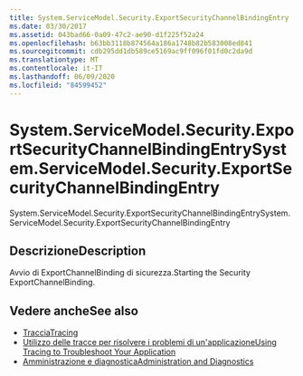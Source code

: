 ```yaml
---
title: System.ServiceModel.Security.ExportSecurityChannelBindingEntry
ms.date: 03/30/2017
ms.assetid: 043bad66-0a09-47c2-ae90-d1f225f52a24
ms.openlocfilehash: b63bb3118b874564a186a1748b82b583008ed841
ms.sourcegitcommit: cdb295dd1db589ce5169ac9ff096f01fd0c2da9d
ms.translationtype: MT
ms.contentlocale: it-IT
ms.lasthandoff: 06/09/2020
ms.locfileid: "84599452"
---
```

# <a name="systemservicemodelsecurityexportsecuritychannelbindingentry"></a><span data-ttu-id="ed620-102">System.ServiceModel.Security.ExportSecurityChannelBindingEntry</span><span class="sxs-lookup"><span data-stu-id="ed620-102">System.ServiceModel.Security.ExportSecurityChannelBindingEntry</span></span>
<span data-ttu-id="ed620-103">System.ServiceModel.Security.ExportSecurityChannelBindingEntry</span><span class="sxs-lookup"><span data-stu-id="ed620-103">System.ServiceModel.Security.ExportSecurityChannelBindingEntry</span></span>  
  
## <a name="description"></a><span data-ttu-id="ed620-104">Descrizione</span><span class="sxs-lookup"><span data-stu-id="ed620-104">Description</span></span>  
 <span data-ttu-id="ed620-105">Avvio di ExportChannelBinding di sicurezza.</span><span class="sxs-lookup"><span data-stu-id="ed620-105">Starting the Security ExportChannelBinding.</span></span>  
  
## <a name="see-also"></a><span data-ttu-id="ed620-106">Vedere anche</span><span class="sxs-lookup"><span data-stu-id="ed620-106">See also</span></span>

- [<span data-ttu-id="ed620-107">Traccia</span><span class="sxs-lookup"><span data-stu-id="ed620-107">Tracing</span></span>](index.md)
- [<span data-ttu-id="ed620-108">Utilizzo delle tracce per risolvere i problemi di un'applicazione</span><span class="sxs-lookup"><span data-stu-id="ed620-108">Using Tracing to Troubleshoot Your Application</span></span>](using-tracing-to-troubleshoot-your-application.md)
- [<span data-ttu-id="ed620-109">Amministrazione e diagnostica</span><span class="sxs-lookup"><span data-stu-id="ed620-109">Administration and Diagnostics</span></span>](../index.md)
